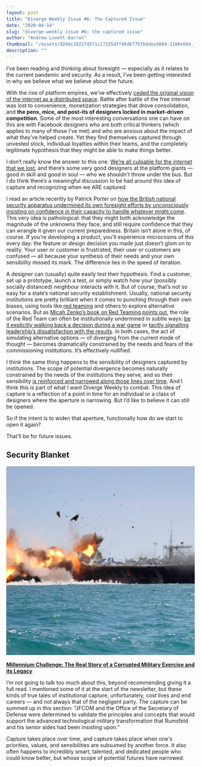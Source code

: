 ```yaml
---
layout: post
title: "Diverge Weekly Issue #6: The Captured Issue"
date: "2020-04-14"
slug: "diverge-weekly issue #6: the captured issue"
author: "Andrew Lovett-Barron"
thumbnail: "/assets/92ddc2822f45f1c17155d7f46db775fbddea5669-1180x664.jpg"
description: ""
---
```


I’ve been reading and thinking about foresight — especially as it relates to the current pandemic and security. As a result, I’ve been getting interested in why we believe what we believe about the future.

With the rise of platform empires, we’ve effectively [ceded the original vision of the internet as a distributed space](https://anildash.com/2012/12/13/the_web_we_lost/). Battle after battle of the free internet was lost to convenience, monetization strategies that drove consolidation, and **the pens, mice, and post-its of designers locked in market-driven competition**. Some of the most interesting conversations one can have on this are with Facebook designers who are both critical thinkers (which applies to many of those I’ve met) and who are anxious about the impact of what they’ve helped create. Yet they find themselves captured through unvested stock, individual loyalties within their teams, and the completely legitimate hypothesis that they might be able to make things better.

I don’t really know the answer to this one. [We’re all culpable for the internet that we lost](https://thenextweb.com/eu/2017/06/09/pirate-bay-founder-weve-lost-the-internet-its-all-about-damage-control-now/), and there’s some very good designers at the platform giants — good in skill and good in soul — who we shouldn’t throw under the bus. But I do think there’s a meaningful discussion to be had around this idea of capture and recognizing when we ARE captured.

I read an article recently by Patrick Porter on [how the British national security apparatus undermined its own foresight efforts by unconsciously insisting on confidence in their capacity to handle whatever might come](https://www.cambridge.org/core/journals/european-journal-of-international-security/article/taking-uncertainty-seriously-classical-realism-and-national-security/1022E6B6D12A8902E7F40B575D01C40B). This very idea is pathological: that they might both acknowledge the magnitude of the unknowns they face, and still require confidence that they can wrangle it given our current preparedness. Britain isn’t alone in this, of course. If you’re developing a product, you’ll experience microcosms of this every day: the feature or design decision you made just doesn’t glom on to reality. Your user or customer is frustrated, their user or customers are confused — all because your synthesis of their needs and your own sensibility missed its mark. The difference lies in the speed of iteration.

A designer can (usually) quite easily test their hypothesis. Find a customer, set up a prototype, launch a test, or simply watch how your (possibly socially distanced) neighbour interacts with it. But of course, that’s not so easy for a state’s national security establishment. Usually, national security institutions are pretty brilliant when it comes to punching through their own biases, using tools like [red teaming](https://en.wikipedia.org/wiki/Red_team) and others to explore alternative scenarios. But as [Micah Zenko’s book on Red Teaming points out](https://amzn.to/3aaWM4X), the role of the Red Team can often be institutionally undermined in subtle ways: [be it explicitly walking back a decision during a war game](https://warontherocks.com/2015/11/millennium-challenge-the-real-story-of-a-corrupted-military-exercise-and-its-legacy/) or [tacitly signalling leadership’s dissatisfaction with the results](https://foreignpolicy.com/2016/01/07/red-team-a-tale-of-how-a-general-didnt-listen-to-internal-criticism-in-afghanistan/). In both cases, the act of simulating alternative options — of diverging from the current mode of thought — becomes dramatically constrained by the needs and fears of the commissioning institutions. It’s effectively nullified.

I think the same thing happens to the sensibility of designers captured by institutions. The scope of potential divergence becomes naturally constrained by the needs of the institutions they serve, and so their sensibility [is reinforced and narrowed along those lines over time](https://andrewlb.com/diverge-weekly-issue-4-the-cycles-issue/). And I think this is part of what I want Diverge Weekly to combat. This idea of capture is a reflection of a point in time for an individual or a class of designers where the aperture is narrowing. But I’d like to believe it can still be opened.

So if the intent is to widen that aperture, functionally how do we start to open it again?

That’ll be for future issues.



## Security Blanket

![](/assets/6b5f74bc7ae89afc5a3df11d6314578aa07dcd76-1180x1180.jpg)

[**Millennium Challenge: The Real Story of a Corrupted Military Exercise and its Legacy**](https://warontherocks.com/2015/11/millennium-challenge-the-real-story-of-a-corrupted-military-exercise-and-its-legacy/)

I’m not going to talk too much about this, beyond recommending giving it a full read. I mentioned some of it at the start of the newsletter, but these kinds of true tales of institutional capture, unfortunately, cost lives and end careers — and not always that of the negligent party. The capture can be summed up in this section: “JFCOM and the Office of the Secretary of Defense were determined to validate the principles and concepts that would support the advanced technological military transformation that Rumsfeld and his senior aides had been insisting upon.”

Capture takes place over time, and capture takes place when one's priorities, values, and sensibilities are subsumed by another force. It also often happens to incredibly smart, talented, and dedicated people who could know better, but whose scope of potential futures have narrowed.
